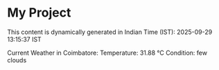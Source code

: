 # My Project

This content is dynamically generated in Indian Time (IST): 2025-09-29 13:15:37 IST


Current Weather in Coimbatore:
Temperature: 31.88 °C
Condition: few clouds
